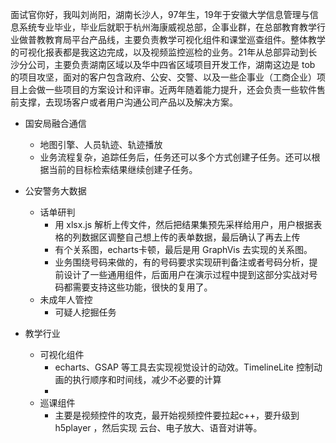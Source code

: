 
面试官你好，我叫刘尚阳，湖南长沙人，97年生，19年于安徽大学信息管理与信息系统专业毕业，毕业后就职于杭州海康威视总部，企事业群，在总部教育教学行业做普教教育局平台产品线，主要负责教学可视化组件和课堂巡查组件。整体教学的可视化报表都是我这边完成，以及视频监控巡检的业务。21年从总部异动到长沙分公司，主要负责湖南区域以及华中四省区域项目开发工作，湖南这边是 tob 的项目攻坚，面对的客户包含政府、公安、交警、以及一些企事业（工商企业）项目上会做一些项目的方案设计和评审。近两年随着能力提升，还会负责一些软件售前支撑，去现场客户或者用户沟通公司产品以及解决方案。


- 国安局融合通信
	- 地图引擎、人员轨迹、轨迹播放
	- 业务流程复杂，追踪任务后，任务还可以多个方式创建子任务。还可以根据当前的目标检索结果继续创建子任务。

- 公安警务大数据
	- 话单研判
		- 用 xlsx.js 解析上传文件，然后把结果集预先采样给用户，用户根据表格的列数据区调整自己想上传的表单数据，最后确认了再去上传
		- 有个关系图，echarts卡顿，最后是用 GraphVis 去实现的关系图。
		- 业务围绕号码来做的，有的号码要求实现研判备注或者号码分析，提前设计了一些通用组件，后面用户在演示过程中提到这部分实战对号码都需要支持这些功能，很快的复用了。
	- 未成年人管控
		- 可疑人挖掘任务

- 教学行业
	- 可视化组件
		- echarts、GSAP 等工具去实现视觉设计的动效。TimelineLite 控制动画的执行顺序和时间线，减少不必要的计算
		- 
	- 巡课组件
		- 主要是视频控件的攻克，最开始视频控件要拉起c++，要升级到h5player ，然后实现 云台、电子放大、语音对讲等。



